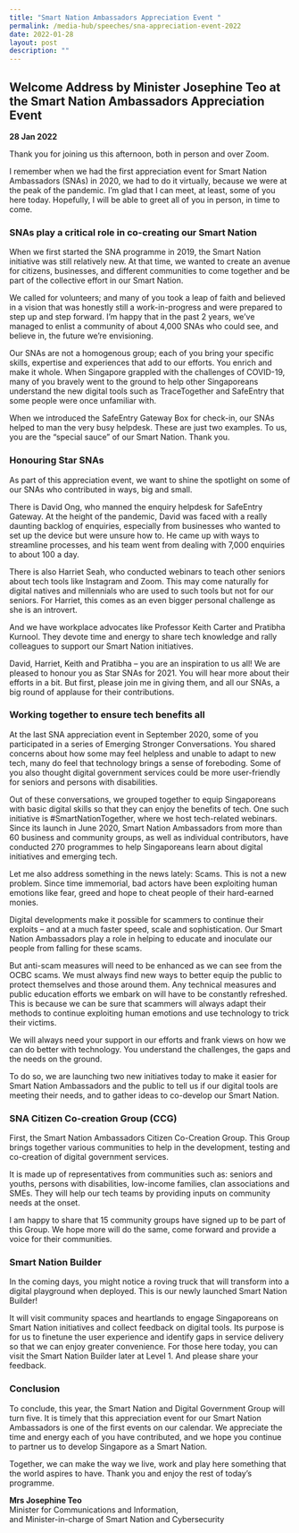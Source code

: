 ```yaml
---
title: "Smart Nation Ambassadors Appreciation Event "
permalink: /media-hub/speeches/sna-appreciation-event-2022
date: 2022-01-28
layout: post
description: ""
---
```


## Welcome Address by Minister Josephine Teo at the Smart Nation Ambassadors Appreciation Event

**28 Jan 2022**

Thank you for joining us this afternoon, both in person and over Zoom.

I remember when we had the first appreciation event for Smart Nation Ambassadors (SNAs) in 2020, we had to do it virtually, because we were at the peak of the pandemic. I’m glad that I can meet, at least, some of you here today. Hopefully, I will be able to greet all of you in person, in time to come.

### SNAs play a critical role in co-creating our Smart Nation

When we first started the SNA programme in 2019, the Smart Nation initiative was still relatively new. At that time, we wanted to create an avenue for citizens, businesses, and different communities to come together and be part of the collective effort in our Smart Nation.

We called for volunteers; and many of you took a leap of faith and believed in a vision that was honestly still a work-in-progress and were prepared to step up and step forward. I’m happy that in the past 2 years, we’ve managed to enlist a community of about 4,000 SNAs who could see, and believe in, the future we’re envisioning.

Our SNAs are not a homogenous group; each of you bring your specific skills, expertise and experiences that add to our efforts. You enrich and make it whole. When Singapore grappled with the challenges of COVID-19, many of you bravely went to the ground to help other Singaporeans understand the new digital tools such as TraceTogether and SafeEntry that some people were once unfamiliar with. 
 
When we introduced the SafeEntry Gateway Box for check-in, our SNAs helped to man the very busy helpdesk. These are just two examples. To us, you are the “special sauce” of our Smart Nation. Thank you.

### Honouring Star SNAs

As part of this appreciation event, we want to shine the spotlight on some of our SNAs who contributed in ways, big and small.

There is David Ong, who manned the enquiry helpdesk for SafeEntry Gateway. At the height of the pandemic, David was faced with a really daunting backlog of enquiries, especially from businesses who wanted to set up the device but were unsure how to. He came up with ways to streamline processes, and his team went from dealing with 7,000 enquiries to about 100 a day. 

There is also Harriet Seah, who conducted webinars to teach other seniors about tech tools like Instagram and Zoom. This may come naturally for digital natives and millennials who are used to such tools but not for our seniors.  For Harriet, this comes as an even bigger personal challenge as she is an introvert. 

And we have workplace advocates like Professor Keith Carter and Pratibha Kurnool. They devote time and energy to share tech knowledge and rally colleagues to support our Smart Nation initiatives.

David, Harriet, Keith and Pratibha – you are an inspiration to us all!  We are pleased to honour you as Star SNAs for 2021. You will hear more about their efforts in a bit. But first, please join me in giving them, and all our SNAs, a big round of applause for their contributions.

### Working together to ensure tech benefits all

At the last SNA appreciation event in September 2020, some of you participated in a series of Emerging Stronger Conversations. You shared concerns about how some may feel helpless and unable to adapt to new tech, many do feel that technology brings a sense of foreboding.  Some of you also thought digital government services could be more user-friendly for seniors and persons with disabilities. 

Out of these conversations, we grouped together to equip Singaporeans with basic digital skills so that they can enjoy the benefits of tech. One such initiative is #SmartNationTogether, where we host tech-related webinars. Since its launch in June 2020, Smart Nation Ambassadors from more than 60 business and community groups, as well as individual contributors, have conducted 270 programmes to help Singaporeans learn about digital initiatives and emerging tech.

Let me also address something in the news lately: Scams. This is not a new problem. Since time immemorial, bad actors have been exploiting human emotions like fear, greed and hope to cheat people of their hard-earned monies.

Digital developments make it possible for scammers to continue their exploits – and at a much faster speed, scale and sophistication. Our Smart Nation Ambassadors play a role in helping to educate and inoculate our people from falling for these scams. 

But anti-scam measures will need to be enhanced as we can see from the OCBC scams. We must always find new ways to better equip the public to protect themselves and those around them. Any technical measures and public education efforts we embark on will have to be constantly refreshed. This is because we can be sure that scammers will always adapt their methods to continue exploiting human emotions and use technology to trick their victims. 

We will always need your support in our efforts and frank views on how we can do better with technology. You understand the challenges, the gaps and the needs on the ground.

To do so, we are launching two new initiatives today to make it easier for Smart Nation Ambassadors and the public to tell us if our digital tools are meeting their needs, and to gather ideas to co-develop our Smart Nation.

### SNA Citizen Co-creation Group (CCG)

First, the Smart Nation Ambassadors Citizen Co-Creation Group. This Group brings together various communities to help in the development, testing and co-creation of digital government services.

It is made up of representatives from communities such as: seniors and youths, persons with disabilities, low-income families, clan associations and SMEs. They will help our tech teams by providing inputs on community needs at the onset. 

I am happy to share that 15 community groups have signed up to be part of this Group. We hope more will do the same, come forward and provide a voice for their communities.

### Smart Nation Builder

In the coming days, you might notice a roving truck that will transform into a digital playground when deployed. This is our newly launched Smart Nation Builder! 

It will visit community spaces and heartlands to engage Singaporeans on Smart Nation initiatives and collect feedback on digital tools. Its purpose is for us to finetune the user experience and identify gaps in service delivery so that we can enjoy greater convenience. For those here today, you can visit the Smart Nation Builder later at Level 1. And please share your feedback.

### Conclusion

To conclude, this year, the Smart Nation and Digital Government Group will turn five. It is timely that this appreciation event for our Smart Nation Ambassadors is one of the first events on our calendar. We appreciate the time and energy each of you have contributed, and we hope you continue to partner us to develop Singapore as a Smart Nation. 

Together, we can make the way we live, work and play here something that the world aspires to have. Thank you and enjoy the rest of today’s programme.

**Mrs Josephine Teo**<br>
Minister for Communications and Information,<br>
and Minister-in-charge of Smart Nation and Cybersecurity